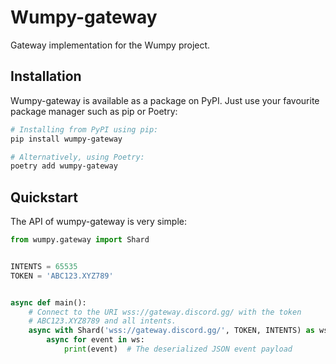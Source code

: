# Wumpy-gateway

Gateway implementation for the Wumpy project.

## Installation

Wumpy-gateway is available as a package on PyPI. Just use your favourite
package manager such as pip or Poetry:

```bash
# Installing from PyPI using pip:
pip install wumpy-gateway
```

```bash
# Alternatively, using Poetry:
poetry add wumpy-gateway
```

## Quickstart

The API of wumpy-gateway is very simple:

```python
from wumpy.gateway import Shard


INTENTS = 65535
TOKEN = 'ABC123.XYZ789'


async def main():
    # Connect to the URI wss://gateway.discord.gg/ with the token
    # ABC123.XYZ8789 and all intents.
    async with Shard('wss://gateway.discord.gg/', TOKEN, INTENTS) as ws:
        async for event in ws:
            print(event)  # The deserialized JSON event payload
```
